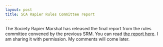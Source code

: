 ```yaml
---
layout: post
title: SCA Rapier Rules Committee report
---
```


The Society Rapier Marshal has released the final report from the rules committee convened by the previous SRM.  You can read <a href='/content/pdf/sca-rules-review.pdf'>the report here</a>.  I am sharing it with permission.  My comments will come later.
